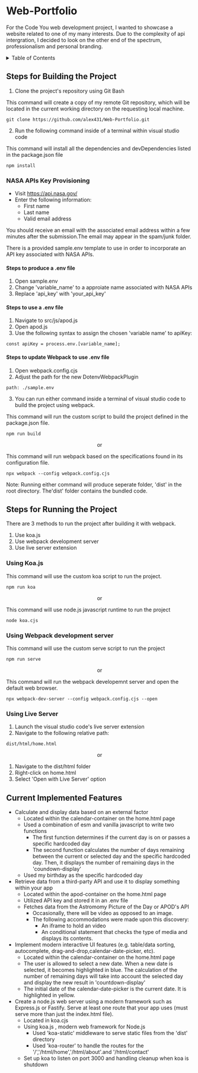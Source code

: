 # Web-Portfolio

For the Code You web development project, I wanted to showcase a website related to one of my many interests. Due to the complexity of api intergration, I decided to look on the other end of the spectrum, professionalism and personal branding.  

<details>
  <summary>Table of Contents</summary>
  <ol type="I">
    <li><a href="#steps-for-building-the-project">Steps for building the Project</a>
      <ul>
        <li><a href="#nasa-apis-key-provisioning">NASA APIs Key Provisioning</a>
          <ol>
            <li><a href="#steps-to-produce-a-env-file">Steps to produce a .env file</a></li>
            <li><a href="#steps-to-use-a-env-file">Steps to use a .env file</a></li>
            <li><a href="#steps-to-update-webpack-to-use-env-file">Steps to update Webpack to use .env file</a></li>
          </ol>
        </li>
      </ul>
    </li>
    <li><a href="#steps-for-running-the-project">Steps for running the Project</a>
      <ol type="1">
        <li><a href="#using-koajs">Using Koa.js</a></li>
        <li><a href="#using-webpack-development-server">Using Webpack Development Server</a></li>
        <li><a href="#using-live-server">Using Live Server</a></li>
      </ol>
    </li>
    <li><a href="#current-implemented-features">Current Implemented Features</a></li>
  </ol>
</details>




## Steps for Building the Project

1. Clone the project's repository using Git Bash

This command will create a copy of my remote Git repository, which will be located in the current working directory on the requesting local machine.

```
git clone https://github.com/alex431/Web-Portfolio.git
```

2. Run the following command inside of a terminal within visual studio code

This command will install all the dependencies and devDependencies listed in the package.json file

```
npm install
```

### NASA APIs Key Provisioning
* Visit https://api.nasa.gov/ 
* Enter the following information:
    * First name
    * Last name
    * Valid email address

You should receive an email with the associated email address within a few minutes after the submission.The email may appear in the spam/junk folder.

There is a provided sample.env template to use in order to incorporate an API key associated with 
NASA APIs.

#### Steps to produce a .env file
1. Open sample.env
2. Change 'variable_name' to a approiate name associated with NASA APIs
3. Replace 'api_key' with 'your_api_key' 

#### Steps to use a .env file 
1. Navigate to src/js/apod.js
2. Open apod.js
3. Use the following syntax to assign the chosen 'variable name' to apiKey: 

```
const apiKey = process.env.[variable_name];
```
#### Steps to update Webpack to use .env file
1. Open webpack.config.cjs
2. Adjust the path for the new DotenvWebpackPlugin 

```
path: ./sample.env
```

3. You can run either command inside a terminal of visual studio code to build the project using webpack.

This command  will run the custom script to build the project defined in the package.json file.  

```
npm run build
```
<p style="text-align: center;">or</p>

This command will run webpack based on the specifications found in its configuration file.
```
npx webpack --config webpack.config.cjs
```

Note: Running either command will produce seperate folder, 'dist' in the root directory. The'dist' folder contains the bundled code. 

## Steps for Running the Project

There are 3 methods to run the project after building it with webpack.

1. Use koa.js
2. Use webpack development server
3. Use live server extension

### Using Koa.js

This command will use the custom koa script to run the project.
```
npm run koa
```
<p style="text-align: center;">or</p>

This command will use node.js javascript runtime to run the project   
```
node koa.cjs 
```
### Using Webpack development server 

This command will use the custom serve script to run the project
```
npm run serve
```
<p style="text-align: center;">or</p>

This command will run the webpack developemnt server and open the default web browser.
```
npx webpack-dev-server --config webpack.config.cjs --open
```
### Using Live Server
1. Launch the visual studio code's live server extension
2. Navigate to the following relative path:
```
dist/html/home.html
``` 
<p style="text-align: center;">or</p>

1. Navigate to the dist/html folder
2. Right-click on home.html  
3. Select 'Open with Live Server' option
         
## Current Implemented Features
*  Calculate and display data based on an external factor
    - Located within the calendar-container on the home.html page
    - Used a combination of esm and vanilla javascript to write two functions
        * The first function determines if the current day is on or passes a specific hardcoded day
        * The second function calculates the number of days remaining between the current or selected day and the specific hardcoded day. Then, it displays the number of remaining days in the 'coundown-display'
    - Used my birthday as the specific hardcoded day
*  Retrieve data from a third-party API and use it to display something within your app
    - Located within the apod-container on the home.html page
    - Utilized API key and stored it in an .env file
    - Fetches data from the Astromomy Picture of the Day or APOD's API
        * Occasionally, there will be video as opposed to an image.
        * The following accommodations were made upon this discovery:
            - An iframe to hold an video
            - An conditional statement that checks the type of media and displays its contents. 
*  Implement modern interactive UI features (e.g. table/data sorting, autocomplete, drag-and-drop,calendar-date-picker, etc).
    - Located within the calendar-container on the home.html page
    - The user is allowed to select a new date. When a new date is selected, it becomes highlighted in blue. The calculation of the number of remaining days will take into account the selected day and display the new result in 'countdown-display'  
    - The initial date of the calendar-date-picker is the current date. It is highlighted in yellow.
* Create a node.js web server using a modern framework such as Express.js or Fastify.  Serve at least one route that your app uses (must serve more than just the index.html file).
    - Located in koa.cjs
    - Using koa.js , modern web framework for Node.js
        * Used 'koa-static' middleware to serve static files from the 'dist' directory
        * Used 'koa-router' to handle the routes for the '/','/html/home','/html/about'.and '/html/contact'
    - Set up koa to listen on port 3000 and handling cleanup when koa is shutdown 

 




